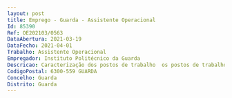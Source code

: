 ```yaml
--- 
layout: post
title: Emprego - Guarda - Assistente Operacional
Id: 85390
Ref: OE202103/0563
DataAbertura: 2021-03-19
DataFecho: 2021-04-01
Trabalho: Assistente Operacional
Empregador: Instituto Politécnico da Guarda
Descricao: Caracterização dos postos de trabalho  os postos de trabalho caracterizam se pelo exercício de funções de assistente operacional, com o conteúdo funcional descrito no anexo referido no n.º 2 do artigo 88.º da LTFP ao qual corresponde o grau de complexidade 1. Entre outras atribuições específicas destacam se   Armazenamento e conservação das matérias primas utilizadas no serviço de cozinha, assegurando a gestão corrente de aprovisionamento, armazenagem e introdução de produtos no sistema informático   Preparação do serviço de cozinha, de forma a possibilitar a confeção das refeições necessárias  verificar e preparar as condições de higiene e de utilização dos equipamentos e utensílios necessários, preencher as requisições e efetuar o levantamento das matérias primas e produtos necessários, verificando a quantidade e qualidade dos mesmos, efetuar a limpeza e a preparação de carnes, peixes, crustáceos, aves, legumes, frutas e outras matérias primas a utilizar na confeção de refeições   Confeção de refeições, de acordo com as fichas técnicas e em função da ementa estabelecida  selecionar e preparar os ingredientes e utensílios necessários, consultando receitas e especificações técnicas  misturar, em tempos e quantidades adequadas, os vários ingredientes em recipientes apropriados e proceder à sua transformação pelos processos de confeção respetivos, utilizando fogões, fornos convetores, micro ondas, embaladora de vácuo e outros equipamentos adequados, controlar o processo de transformação confeção dos alimentos, atendendo à temperatura e tempo adequados e retificando, sempre que necessário, a quantidade de ingredientes   Higienização e arrumação dos espaços, equipamentos e utensílios do serviço, verificando existências e controlando o seu estado de conservação   Verificação mensal de prazos de validade e inventário dos géneros alimentícios   Controlo do estado de conservação dos equipamentos da cantina  verificar o estado de conservação dos equipamentos e informar o seu superior hierárquico e ou os serviços de manutenção, em caso de deteção de avarias nos equipamentos, assegurar o cumprimento operacional das boas práticas de higiene e segurança alimentar.
CodigoPostal: 6300-559 GUARDA
Concelho: Guarda
Distrito: Guarda
--- 
```


